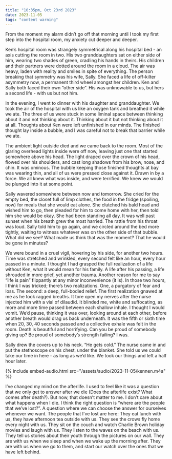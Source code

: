 ```yaml
---
title: "10:35pm, Oct 23rd 2023"
date: 2023-11-05
tags: "content warning"
---
```


From the moment my alarm didn’t go off that morning until I took my first step into the hospital room, my anxiety cut deeper and deeper.

Ken’s hospital room was strangely symmetrical along his hospital bed - an axis cutting the room in two. His two granddaughters sat on either side of him, wearing two shades of green, cradling his hands in theirs. His children and their partners were dotted around the room in a cloud. The air was heavy, laden with reality and smiles in spite of everything. The person breaking that symmetry was his wife, Sally. She faced a life of off-kilter asymmetry now, a permanent third wheel amongst her children. Ken and Sally both faced their own “other side”. His was unknowable to us, but hers a second life - with us but not him.

In the evening, I went to dinner with his daughter and granddaughter. We took the air of the hospital with us like an oxygen tank and breathed it while we ate. The three of us were stuck in some liminal space between thinking about it and not thinking about it. Thinking about it but not thinking about it at all. Thoughts about Ken were left unfinished in our minds. The finished thought lay inside a bubble, and I was careful not to break that barrier while we ate.

The ambient light outside died and we came back to the room. Most of the glaring overhead lights inside were off now, leaving just one that started somewhere above his head. The light draped over the crown of his head, flowed over his shoulders, and cast long shadows from his brow, nose, and chin. It was ominous. The bubble keeping those finished thoughts at bay was wearing thin, and all of us were pressed close against it. Drawn in by a force. We all knew what was inside, and were terrified. We knew we would be plunged into it at some point.

Sally wavered somewhere between now and tomorrow. She cried for the empty bed, the closet full of limp clothes, the food in the fridge (spoiling, now) for meals that she would eat alone. She clutched his bald head and wished him to go, then pleaded for him to come home with her, then told him she would be okay. She had been standing all day. It was well past sunset when his breath grew the most harried. The rattle from his throat was loud. Sally told him to go again, and we circled around the bed more tightly, waiting to witness whatever was on the other side of that bubble. What did we see? What made us think that was the moment? That he would be gone in minutes?

We were bound in a cruel vigil, hovering by his side, for another two hours. Time was stretched and wrinkled, every second felt like an hour, every hour passed in a minute. I thought I had grasped the full realization of a life without Ken, what it would mean for his family. A life after his passing, a life shrouded in more grief, yet another trauma. Another reason for me to say “life is pain” flippantly at any minor inconvenience (it is). In those two hours, I think I was tricked; there’s two realizations. One, a purgatory of fear and loss. The second: a deep, full-bodied relief. The first realization gnawed at me as he took ragged breaths. It tore open my nerves after the nurse injected him with a vial of dilaudid. It blinded me, white and suffocating, as more and more time passed between each shallow inhale. I thought I would vomit. We’d pause, thinking it was over, looking around at each other, before another breath would drag us back underneath. It was the fifth or sixth time when 20, 30, 40 seconds passed and a collective exhale was felt in the room. Death is beautiful and horrifying. Can you be proud of somebody giving up? Be proud of somebody’s strength failing? I was.

Sally drew the covers up to his neck. “He gets cold.” The nurse came in and put the stethoscope on his chest, under the blanket. She told us we could take our time in here - as long as we’d like. We took our things and left a half hour later.

{% include embed-audio.html src="/assets/audio/2023-11-05/kennen.m4a" %}

I’ve changed my mind on the afterlife. I used to feel like it was a question that we only get to answer after we die (Does the afterlife exist? What comes after death?). But now, that doesn’t matter to me. I don’t care about what happens when I die. I think the right question is “where are the people that we’ve lost?”. A question where we can choose the answer for ourselves whenever we want. The people that I’ve lost are here: They eat lunch with us, they have afternoon tea outside with us. They see the crows fly home every night with us. They sit on the couch and watch Charlie Brown holiday movies and laugh with us. They listen to the waves on the beach with us. They tell us stories about their youth through the pictures on our wall. They are with us when we sleep and when we wake up the morning after. They are with us when we go to them, and start our watch over the ones that we have left behind.
